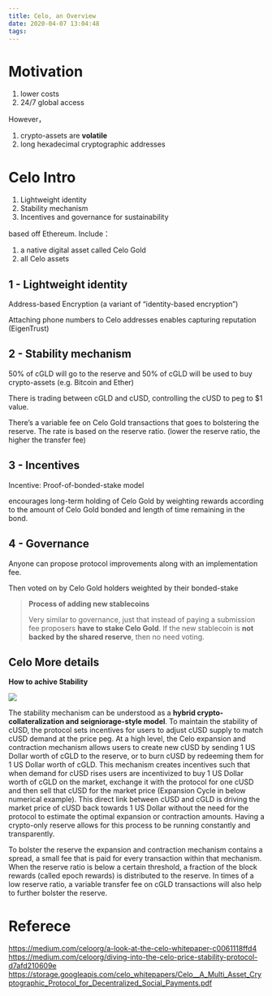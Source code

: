 ```yaml
---
title: Celo, an Overview
date: 2020-04-07 13:04:48
tags:
---
```


# Motivation 

1. lower costs 
1. 24/7 global access

However，

1. crypto-assets are __volatile__
1. long hexadecimal cryptographic addresses

# Celo Intro

1. Lightweight identity
1. Stability mechanism
1. Incentives and governance for sustainability

based off Ethereum. Include：

1. a native digital asset called Celo Gold
1. all Celo assets 

## 1 - Lightweight identity

Address-based Encryption (a variant of “identity-based encryption”)

Attaching phone numbers to Celo addresses enables capturing reputation (EigenTrust)

## 2 - Stability mechanism

50% of cGLD will go to the reserve and 50% of cGLD will be used to buy crypto-assets (e.g. Bitcoin and Ether)

There is trading between cGLD and cUSD, controlling the cUSD to peg to $1 value. 

There’s a variable fee on Celo Gold transactions that goes to bolstering the reserve. The rate is based on the reserve ratio. (lower the reserve ratio, the higher the transfer fee)

## 3 - Incentives

Incentive: Proof-of-bonded-stake model

encourages long-term holding of Celo Gold by weighting rewards according to the amount of Celo Gold bonded and length of time remaining in the bond.

## 4 - Governance

Anyone can propose protocol improvements along with an implementation fee.

Then voted on by Celo Gold holders weighted by their bonded-stake

> __Process of adding new stablecoins__
>
> Very similar to governance, just that instead of paying a submission fee proposers __have to stake Celo Gold__. 
> If the new stablecoin is __not backed by the shared reserve__, then no need voting. 

## Celo More details

__How to achive Stability__

![](/images/hybrid-crypto-collateralization/seigniorage-style-model.png)

The stability mechanism can be understood as a __hybrid crypto-collateralization and seigniorage-style model__. To maintain the stability of cUSD, the protocol sets incentives for users to adjust cUSD supply to match cUSD demand at the price peg. At a high level, the Celo expansion and contraction mechanism allows users to create new cUSD by sending 1 US Dollar worth of cGLD to the reserve, or to burn cUSD by redeeming them for 1 US Dollar worth of cGLD. This mechanism creates incentives such that when demand for cUSD rises users are incentivized to buy 1 US Dollar worth of cGLD on the market, exchange it with the protocol for one cUSD and then sell that cUSD for the market price (Expansion Cycle in below numerical example). This direct link between cUSD and cGLD is driving the market price of cUSD back towards 1 US Dollar without the need for the protocol to estimate the optimal expansion or contraction amounts. Having a crypto-only reserve allows for this process to be running constantly and transparently.

To bolster the reserve the expansion and contraction mechanism contains a spread, a small fee that is paid for every transaction within that mechanism. When the reserve ratio is below a certain threshold, a fraction of the block rewards (called epoch rewards) is distributed to the reserve. In times of a low reserve ratio, a variable transfer fee on cGLD transactions will also help to further bolster the reserve.

# Referece

https://medium.com/celoorg/a-look-at-the-celo-whitepaper-c0061118ffd4
https://medium.com/celoorg/diving-into-the-celo-price-stability-protocol-d7afd210609e
https://storage.googleapis.com/celo_whitepapers/Celo__A_Multi_Asset_Cryptographic_Protocol_for_Decentralized_Social_Payments.pdf

